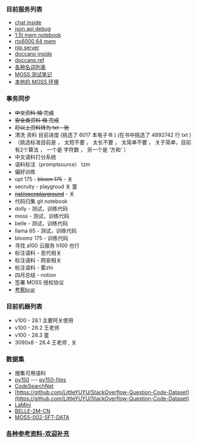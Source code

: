 ### 目前服务列表

* [chat inside ](https://c.tibok.org)
* [json api debug](https://j.tibok.org)
* [1.5t mem notebook](http://10.254.28.2:8888/)
* [rtx6000 64 mem](http://10.254.28.2:9999)
* [nlp server](http://10.254.28.2:5000/)
* [doccano inside](http://10.254.28.2:8000)
* [doccano ref](https://hub.docker.com/r/doccano/doccano)
* [各种名词列表](noun.md)
* [MOSS 测试笔记](moss.md)
* [本地的 MOSS 环境](moss_on_3090.md)

### 事务同步
* ~~中文资料  楠 完成~~
* ~~安全类资料  楠 完成~~
* ~~将以上资料转为 txt - 张~~
* 清洗 资料  目前进度 (挑选了 6017 本电子书 ) (在书中挑选了 4892742 行 txt )
* （挑选标准目前是 ， 太短不要 ， 太长不要 ， 太简单不要 ， 关于简单，目前有2个算法  ， 一个是 字符数 ， 另一个是 ‘方和’ ）
* 中文语料打分系统
* 语料标注（promptsource） tzm
* 偏好训练
* opt 175 - ~~bloom 175~~ - 关
* secruity - playgroud 关 童 
* ~~[nat/openplayground](https://github.com/nat/openplayground)~~ - 关
* 代码归集 git notebook
* dolly - 测试，训练代码
* moss - 测试，训练代码
* belle - 测试，训练代码
* llama 65 - 测试，训练代码
* bloomz 175 - 训练代码
* 寻找 a100 云服务 h100 也行
* 标注语料 - 恶代相关
* 标注语料 - 网安相关
* 标注语料 - 雾zhi
* 四月总结 - notion
* 签署 MOSS 授权协议
* [考察brat](http://brat.nlplab.org/index.html)

### 目前机器列表

* v100 - 28.1  主要阿关使用
* v100 - 28.2  王老师
* v100 - 28.3  童
* 3090x8 - 28.4  王老师 , 关

### 数据集 
* 搜集可用语料
* [py150](https://www.sri.inf.ethz.ch/py150)  --- [py150-files](http://files.srl.inf.ethz.ch/data/py150_files.tar.gz)
* [CodeSearchNet](https://github.com/github/CodeSearchNet)
* [https://github.com/LittleYUYU/StackOverflow-Question-Code-Dataset](https://github.com/LittleYUYU/StackOverflow-Question-Code-Dataset)
* [LaMini](https://huggingface.co/datasets/MBZUAI/LaMini-instruction)
* [BELLE-2M-CN](https://huggingface.co/datasets/BelleGroup/train_2M_CN)
* [MOSS-002-SFT-DATA](https://huggingface.co/datasets/fnlp/moss-002-sft-data)

### [各种参考资料-欢迎补充](ref.md)
